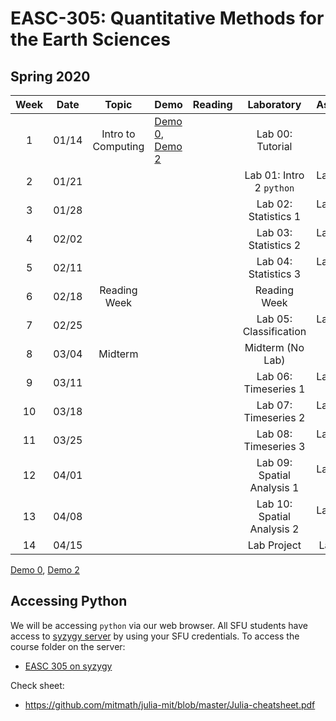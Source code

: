 # EASC-305: Quantitative Methods for the Earth Sciences  

## Spring 2020


| Week | Date  |          Topic          |  Demo   | Reading |          Laboratory        |     Assignment     |
|:----:|:-----:|:-----------------------:|---------|---------|:--------------------------:|:------------------:|
|  1   | 01/14 |   Intro to Computing    |  [Demo 0](https://sfu.syzygy.ca/jupyter/hub/user-redirect/git-pull?repo=https%3A%2F%2Fgithub.com%2Fandrewdnolan%2FEASC-305&urlpath=tree%2FEASC-305%2FDemos%2F00_GettingStarted.ipynb&branch=main), [Demo 2](https://sfu.syzygy.ca/jupyter/hub/user-redirect/git-pull?repo=https%3A%2F%2Fgithub.com%2Fandrewdnolan%2FEASC-305&urlpath=tree%2FEASC-305%2FDemos%2F02_Computing.ipynb&branch=main)       |         | Lab 00: Tutorial           |                    |
|  2   | 01/21 |                         |         |         | Lab 01: Intro 2 `python`   | Lab 01 (Due 01/28) |
|  3   | 01/28 |                         |         |         | Lab 02: Statistics 1       | Lab 02 (Due 02/02) |
|  4   | 02/02 |                         |         |         | Lab 03: Statistics 2       | Lab 03 (Due 02/11) |
|  5   | 02/11 |                         |         |         | Lab 04: Statistics 3       | Lab 04 (Due 02/25) |
|  6   | 02/18 |     Reading Week        |         |         |    Reading Week            |    Reading Week    |
|  7   | 02/25 |                         |         |         | Lab 05: Classification     | Lab 05 (Due 03/11) |
|  8   | 03/04 |       Midterm           |         |         |  Midterm (No Lab)          |  Midterm (No Lab)  |
|  9   | 03/11 |                         |         |         | Lab 06: Timeseries 1       | Lab 06 (Due 03/18) |
| 10   | 03/18 |                         |         |         | Lab 07: Timeseries 2       | Lab 07 (Due 03/25) |
| 11   | 03/25 |                         |         |         | Lab 08: Timeseries 3       | Lab 08 (Due 04/01) |
| 12   | 04/01 |                         |         |         | Lab 09: Spatial Analysis 1 | Lab 09 (Due 04/08) |
| 13   | 04/08 |                         |         |         | Lab 10: Spatial Analysis 2 | Lab 10 (Due 04/15) |
| 14   | 04/15 |                         |         |         |     Lab Project            |     Lab Project    |


[Demo 0](https://sfu.syzygy.ca/jupyter/hub/user-redirect/git-pull?repo=https%3A%2F%2Fgithub.com%2Fandrewdnolan%2FEASC-305&urlpath=tree%2FEASC-305%2FDemos%2F00_GettingStarted.ipynb&branch=main), [Demo 2](https://sfu.syzygy.ca/jupyter/hub/user-redirect/git-pull?repo=https%3A%2F%2Fgithub.com%2Fandrewdnolan%2FEASC-305&urlpath=tree%2FEASC-305%2FDemos%2F02_Computing.ipynb&branch=main)

## Accessing Python  

We will be accessing `python` via our web browser.
All SFU students have access to [syzygy server](https://sfu.syzygy.ca/) by using your SFU credentials.
To access the course folder on the server:  
  - [EASC 305 on syzygy](https://sfu.syzygy.ca/jupyter/hub/user-redirect/git-pull?repo=https%3A%2F%2Fgithub.com%2Fandrewdnolan%2FEASC-305&urlpath=tree%2FEASC-305%2F&branch=main)

Check sheet:
- https://github.com/mitmath/julia-mit/blob/master/Julia-cheatsheet.pdf
